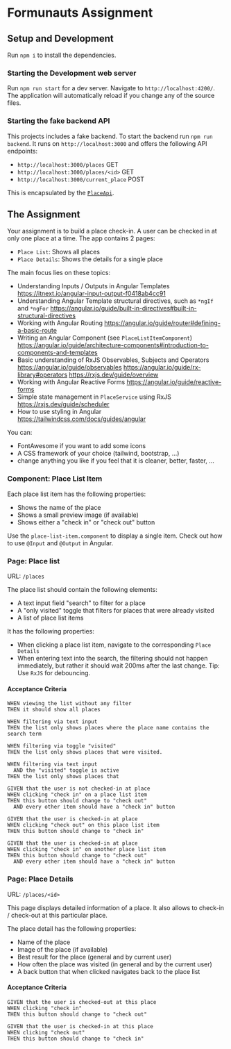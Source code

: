 # Formunauts Assignment

## Setup and Development

Run `npm i` to install the dependencies.

### Starting the Development web server

Run `npm run start` for a dev server. Navigate to `http://localhost:4200/`. The application will automatically reload if you change any of the source files.

### Starting the fake backend API

This projects includes a fake backend. To start the backend run `npm run backend`. It runs on `http://localhost:3000` and offers the following API endpoints:

- `http://localhost:3000/places` GET
- `http://localhost:3000/places/<id>` GET
- `http://localhost:3000/current_place` POST

This is encapsulated by the [`PlaceApi`](./src/app/shared/api/place.api.ts).

## The Assignment

Your assignment is to build a place check-in. A user can be checked in at only one place at a time. The app contains 2 pages:

- `Place List`: Shows all places
- `Place Details`: Shows the details for a single place

The main focus lies on these topics:

- Understanding Inputs / Outputs in Angular Templates
  https://itnext.io/angular-input-output-f0418ab4cc91
- Understanding Angular Template structural directives, such as `*ngIf` and `*ngFor`
  https://angular.io/guide/built-in-directives#built-in-structural-directives
- Working with Angular Routing
  https://angular.io/guide/router#defining-a-basic-route
- Writing an Angular Component (see `PlaceListItemComponent`)
  https://angular.io/guide/architecture-components#introduction-to-components-and-templates
- Basic understanding of RxJS Observables, Subjects and Operators
  https://angular.io/guide/observables
  https://angular.io/guide/rx-library#operators
  https://rxjs.dev/guide/overview
- Working with Angular Reactive Forms
  https://angular.io/guide/reactive-forms
- Simple state management in `PlaceService` using RxJS
  https://rxjs.dev/guide/scheduler
- How to use styling in Angular
  https://tailwindcss.com/docs/guides/angular

You can:

- FontAwesome if you want to add some icons
- A CSS framework of your choice (tailwind, bootstrap, ...)
- change anything you like if you feel that it is cleaner, better, faster, ...

### Component: Place List Item

Each place list item has the following properties:

- Shows the name of the place
- Shows a small preview image (if available)
- Shows either a "check in" or "check out" button

Use the `place-list-item.component` to display a single item. Check out how to use `@Input` and `@Output` in Angular.

### Page: Place list

URL: `/places`

The place list should contain the following elements:

- A text input field "search" to filter for a place
- A "only visited" toggle that filters for places that were already visited
- A list of place list items

It has the following properties:

- When clicking a place list item, navigate to the corresponding `Place Details`
- When entering text into the search, the filtering should not happen immediately, but rather it should wait 200ms after the last change. Tip: Use `RxJS` for debouncing.

#### Acceptance Criteria

```
WHEN viewing the list without any filter
THEN it should show all places
```

```
WHEN filtering via text input
THEN the list only shows places where the place name contains the search term
```

```
WHEN filtering via toggle "visited"
THEN the list only shows places that were visited.
```

```
WHEN filtering via text input
  AND the "visited" toggle is active
THEN the list only shows places that
```

```
GIVEN that the user is not checked-in at place
WHEN clicking "check in" on a place list item
THEN this button should change to "check out"
  AND every other item should have a "check in" button
```

```
GIVEN that the user is checked-in at place
WHEN clicking "check out" on this place list item
THEN this button should change to "check in"
```

```
GIVEN that the user is checked-in at place
WHEN clicking "check in" on another place list item
THEN this button should change to "check out"
  AND every other item should have a "check in" button
```

### Page: Place Details

URL: `/places/<id>`

This page displays detailed information of a place. It also allows to check-in / check-out at this particular place.

The place detail has the following properties:

- Name of the place
- Image of the place (if available)
- Best result for the place (general and by current user)
- How often the place was visited (in general and by the current user)
- A back button that when clicked navigates back to the place list

#### Acceptance Criteria

```
GIVEN that the user is checked-out at this place
WHEN clicking "check in"
THEN this button should change to "check out"
```

```
GIVEN that the user is checked-in at this place
WHEN clicking "check out"
THEN this button should change to "check in"
```
